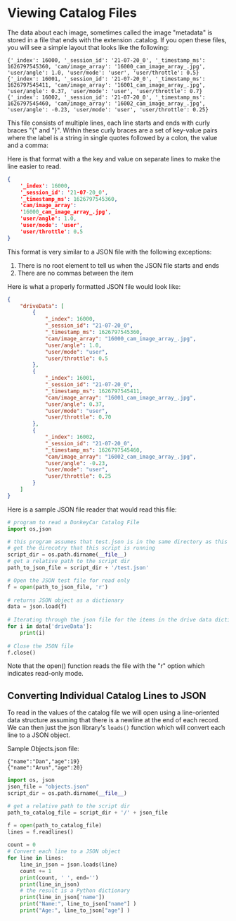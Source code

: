 # Viewing Catalog Files

The data about each image, sometimes called the image "metadata" is stored in a file that ends with the extension .catalog.  If you open these files, you will see a simple layout that looks like the following:

```
{'_index': 16000, '_session_id': '21-07-20_0', '_timestamp_ms': 1626797545360, 'cam/image_array': '16000_cam_image_array_.jpg', 'user/angle': 1.0, 'user/mode': 'user', 'user/throttle': 0.5}
{'_index': 16001, '_session_id': '21-07-20_0', '_timestamp_ms': 1626797545411, 'cam/image_array': '16001_cam_image_array_.jpg', 'user/angle': 0.37, 'user/mode': 'user', 'user/throttle': 0.7}
{'_index': 16002, '_session_id': '21-07-20_0', '_timestamp_ms': 1626797545460, 'cam/image_array': '16002_cam_image_array_.jpg', 'user/angle': -0.23, 'user/mode': 'user', 'user/throttle': 0.25}
```

This file consists of multiple lines, each line starts and ends with curly braces "{" and "}".  Within these curly braces are a set of key-value pairs where the label is a string in single quotes followed by a colon, the value and a comma:

Here is that format with a the key and value on separate lines to make the line easier to read.

```json
{
    '_index': 16000,
    '_session_id': '21-07-20_0',
    '_timestamp_ms': 1626797545360,
    'cam/image_array':
    '16000_cam_image_array_.jpg',
    'user/angle': 1.0,
    'user/mode': 'user',
    'user/throttle': 0.5
}
```

This format is very similar to a JSON file with the following exceptions:

1. There is no root element to tell us when the JSON file starts and ends
2. There are no commas between the item

Here is what a properly formatted JSON file would look like:

```json
{
    "driveData": [
        {
            "_index": 16000,
            "_session_id": "21-07-20_0",
            "_timestamp_ms": 1626797545360,
            "cam/image_array": "16000_cam_image_array_.jpg",
            "user/angle": 1.0,
            "user/mode": "user",
            "user/throttle": 0.5
        },
        {
            "_index": 16001,
            "_session_id": "21-07-20_0",
            "_timestamp_ms": 1626797545411,
            "cam/image_array": "16001_cam_image_array_.jpg",
            "user/angle": 0.37,
            "user/mode": "user",
            "user/throttle": 0.70
        },
        {
            "_index": 16002,
            "_session_id": "21-07-20_0",
            "_timestamp_ms": 1626797545460,
            "cam/image_array": "16002_cam_image_array_.jpg",
            "user/angle": -0.23,
            "user/mode": "user",
            "user/throttle": 0.25
        }
    ]
}
```

Here is a sample JSON file reader that would read this file:

```py
# program to read a DonkeyCar Catalog File
import os,json

# this program assumes that test.json is in the same directory as this script
# get the direcotry that this script is running
script_dir = os.path.dirname(__file__)
# get a relative path to the script dir
path_to_json_file = script_dir + '/test.json'

# Open the JSON test file for read only
f = open(path_to_json_file, 'r')
  
# returns JSON object as a dictionary
data = json.load(f)
  
# Iterating through the json file for the items in the drive data dictionary
for i in data['driveData']:
    print(i)
  
# Close the JSON file
f.close()
```

Note that the open() function reads the file with the "r" option which indicates read-only mode.

## Converting Individual Catalog Lines to JSON
To read in the values of the catalog file we will open using a line-oriented data structure assuming that there is a newline at the end of each record.  We can then just the json library's ```loads()``` function which will convert each line to a JSON object.


Sample Objects.json file:

```
{"name":"Dan","age":19}
{"name":"Arun","age":20}
```

```py
import os, json    
json_file = "objects.json"
script_dir = os.path.dirname(__file__)

# get a relative path to the script dir
path_to_catalog_file = script_dir + '/' + json_file

f = open(path_to_catalog_file)
lines = f.readlines()
 
count = 0
# Convert each line to a JSON object
for line in lines:
    line_in_json = json.loads(line)
    count += 1
    print(count, ' ', end='')
    print(line_in_json)
    # the result is a Python dictionary
    print(line_in_json['name'])
    print("Name:", line_to_json["name"] )
    print("Age:", line_to_json["age"] )
```

